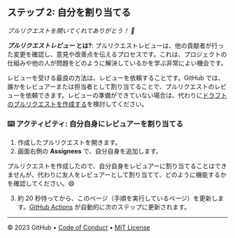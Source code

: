 

<!--
<<< 作成者メモ: ステップ 2 >>>
前のステップを承認することから、このステップを開始します。
用語を定義し、docs.github.com へのリンクを設定します。
過去のメモ: このステップは、以前のバージョンの「推奨」、「承認」、「変更が必要」の各ステップを組み合わせたものです。
-->

## ステップ 2: 自分を割り当てる

_プルリクエストを開いてくれてありがとう！ :wave:_

**_プルリクエストレビュー_ とは?**: プルリクエストレビューは、他の貢献者が行った変更を確認し、意見や改善点を伝えるプロセスです。これは、プロジェクトの仕組みや他の人が問題をどのように解決しているかを学ぶ非常によい機会です。

レビューを受ける最良の方法は、レビューを依頼することです。GitHub では、誰かをレビュアーまたは担当者として割り当てることで、プルリクエストのレビューを依頼できます。レビューの準備ができていない場合は、代わりに[ドラフトのプルリクエストを作成する](https://docs.github.com/ja/pull-requests/collaborating-with-pull-requests/proposing-changes-to-your-work-with-pull-requests/creating-a-pull-request)を検討してください。

### :keyboard: アクティビティ: 自分自身にレビュアーを割り当てる

1. 作成したプルリクエストを開きます。
2. 画面右側の **Assignees** で、自分自身を追加します。

プルリクエストを作成したので、自分自身をレビュアーに割り当てることはできませんが、代わりに友人をレビュアーとして割り当てて、どのように機能するかを確認してください。:smile:

3. 約 20 秒待ってから、このページ（手順を実行しているページ）を更新します。[GitHub Actions](https://docs.github.com/ja/actions) が自動的に次のステップに更新されます。

<footer>

<!--
  <<< Author notes: Footer >>>
  Add a link to get support, GitHub status page, code of conduct, license link.
-->

---

&copy; 2023 GitHub &bull; [Code of Conduct](https://www.contributor-covenant.org/version/2/1/code_of_conduct/code_of_conduct.md) &bull; [MIT License](https://gh.io/mit)

</footer>
